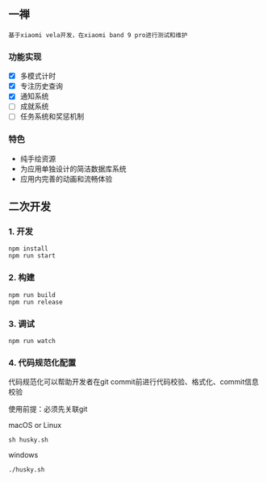 ## 一禅
```
基于xiaomi vela开发，在xiaomi band 9 pro进行测试和维护
```

### 功能实现
- [x] 多模式计时
- [x] 专注历史查询
- [x] 通知系统
- [ ] 成就系统
- [ ] 任务系统和奖惩机制

### 特色
- 纯手绘资源
- 为应用单独设计的简洁数据库系统
- 应用内完善的动画和流畅体验


## 二次开发

### 1. 开发

```
npm install
npm run start
```

### 2. 构建

```
npm run build
npm run release
```

### 3. 调试

```
npm run watch
```
### 4. 代码规范化配置
代码规范化可以帮助开发者在git commit前进行代码校验、格式化、commit信息校验

使用前提：必须先关联git

macOS or Linux
```
sh husky.sh
```

windows
```
./husky.sh
```
